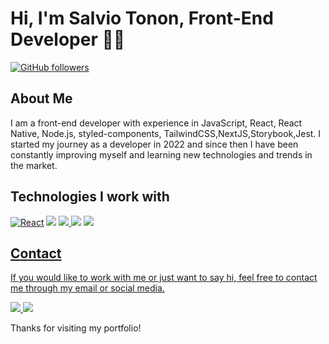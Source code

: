 <h1>Hi, I'm Salvio Tonon, Front-End Developer 👨‍💻</h1>

<a href="https://github.com/salviotonon?tab=followers"><img src="https://img.shields.io/github/followers/salviotonon.svg?style=social&label=Follow" alt="GitHub followers"></a>


<h2>About Me</h2>
<p>I am a front-end developer with experience in JavaScript, React, React Native, Node.js, styled-components, TailwindCSS,NextJS,Storybook,Jest. I started my journey as a developer in 2022 and since then I have been constantly improving myself and learning new technologies and trends in the market.</p>
<h2>Technologies I work with</h2>
<a href="https://reactjs.org/" target="_blank"><img src="https://img.shields.io/badge/react-%2320232a.svg?style=for-the-badge&logo=react&logoColor=%2361DAFB" alt="React"></a>  
<a href="https://developer.mozilla.org/pt-BR/docs/Web/JavaScript" target="_blank"><img src="https://img.shields.io/badge/JavaScript-F7DF1E?style=for-the-badge&logo=javascript&logoColor=black" /></a>  
<a href="https://www.w3schools.com/css/" target="_blank"><img src="https://img.shields.io/badge/CSS3-1572B6?style=for-the-badge&logo=css3&logoColor=white" /> </a>  
<a href="https://nodejs.org/en/" target="_blank"><img src="https://img.shields.io/badge/node.js-6DA55F?style=for-the-badge&logo=node.js&logoColor=white" /></a>  
<a href="https://developer.mozilla.org/pt-BR/docs/Web/HTML" target="_blank"><img src="https://img.shields.io/badge/HTML5-E34F26?style=for-the-badge&logo=html5&logoColor=white"/>  

  
  

<h2>Contact</h2>
<p>If you would like to work with me or just want to say hi, feel free to contact me through my email or social media.</p>


<a href="https://www.linkedin.com/in/salvio-tonon-279579251/" target="_blank"><img src="https://img.shields.io/badge/linkedin-%230077B5.svg?style=for-the-badge&logo=linkedin&logoColor=white" /> 
<a href="https://discordapp.com/users/tonnnn#1685"><img src="https://img.shields.io/badge/Discord-5865F2?style=for-the-badge&logo=discord&logoColor=white" /></a>


Thanks for visiting my portfolio!  

  


